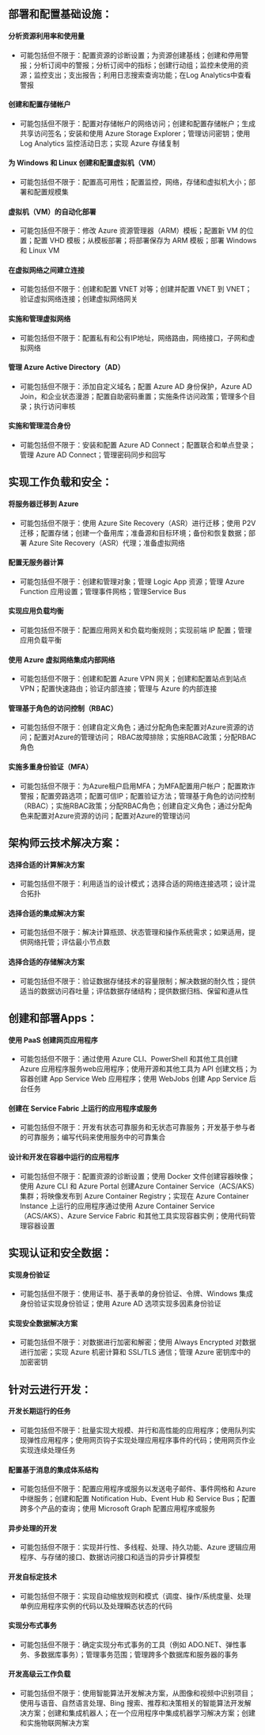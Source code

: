 ## 部署和配置基础设施：

#### 分析资源利用率和使用量

* 可能包括但不限于：配置资源的诊断设置；为资源创建基线；创建和停用警报；分析订阅中的警报；分析订阅中的指标；创建行动组；监控未使用的资源；监控支出；支出报告；利用日志搜索查询功能；在Log Analytics中查看警报

#### 创建和配置存储帐户

* 可能包括但不限于：配置对存储帐户的网络访问；创建和配置存储帐户；生成共享访问签名；安装和使用 Azure Storage Explorer；管理访问密钥；使用 Log Analytics 监控活动日志；实现 Azure 存储复制

#### 为 Windows 和 Linux 创建和配置虚拟机（VM）

* 可能包括但不限于：配置高可用性；配置监控，网络，存储和虚拟机大小；部署和配置规模集

#### 虚拟机（VM）的自动化部署

* 可能包括但不限于：修改 Azure 资源管理器（ARM）模板；配置新 VM 的位置；配置 VHD 模板；从模板部署；将部署保存为 ARM 模板；部署 Windows 和 Linux VM

#### 在虚拟网络之间建立连接

* 可能包括但不限于：创建和配置 VNET 对等；创建并配置 VNET 到 VNET；验证虚拟网络连接；创建虚拟网络网关

#### 实施和管理虚拟网络

* 可能包括但不限于：配置私有和公有IP地址，网络路由，网络接口，子网和虚拟网络

#### 管理 Azure Active Directory（AD）

* 可能包括但不限于：添加自定义域名；配置 Azure AD 身份保护，Azure AD Join，和企业状态漫游；配置自助密码重置；实施条件访问政策；管理多个目录；执行访问审核

#### 实施和管理混合身份

* 可能包括但不限于：安装和配置 Azure AD Connect；配置联合和单点登录；管理 Azure AD Connect；管理密码同步和回写

## 实现工作负载和安全：

#### 将服务器迁移到 Azure

- 可能包括但不限于：使用 Azure Site Recovery（ASR）进行迁移；使用 P2V 迁移；配置存储；创建一个备用库；准备源和目标环境；备份和恢复数据；部署 Azure Site Recovery（ASR）代理；准备虚拟网络

#### 配置无服务器计算

- 可能包括但不限于：创建和管理对象；管理 Logic App 资源；管理 Azure Function 应用设置；管理事件网格；管理Service Bus

#### 实现应用负载均衡

- 可能包括但不限于：配置应用网关和负载均衡规则；实现前端 IP 配置；管理应用负载平衡

#### 使用 Azure 虚拟网络集成内部网络

- 可能包括但不限于：创建和配置 Azure VPN 网关；创建和配置站点到站点 VPN；配置快速路由；验证内部连接；管理与 Azure 的内部连接

#### 管理基于角色的访问控制（RBAC）

- 可能包括但不限于：创建自定义角色；通过分配角色来配置对Azure资源的访问；配置对Azure的管理访问； RBAC故障排除；实施RBAC政策；分配RBAC角色

#### 实施多重身份验证（MFA）

- 可能包括但不限于：为Azure租户启用MFA；为MFA配置用户帐户；配置欺诈警报；配置旁路选项；配置可信IP；配置验证方法；管理基于角色的访问控制（RBAC）；实施RBAC政策；分配RBAC角色；创建自定义角色；通过分配角色来配置对Azure资源的访问；配置对Azure的管理访问

## 架构师云技术解决方案：

#### 选择合适的计算解决方案

- 可能包括但不限于：利用适当的设计模式；选择合适的网络连接选项；设计混合拓扑

#### 选择合适的集成解决方案

- 可能包括但不限于：解决计算瓶颈、状态管理和操作系统需求；如果适用，提供网络托管；评估最小节点数

#### 选择合适的存储解决方案

- 可能包括但不限于：验证数据存储技术的容量限制；解决数据的耐久性；提供适当的数据访问吞吐量；评估数据存储结构；提供数据归档、保留和遵从性

## 创建和部署Apps：

#### 使用 PaaS 创建网页应用程序

- 可能包括但不限于：通过使用 Azure CLI、PowerShell 和其他工具创建 Azure 应用程序服务web应用程序；使用开源和其他工具为 API 创建文档；为容器创建 App Service Web 应用程序；使用 WebJobs 创建 App Service 后台任务

#### 创建在 Service Fabric 上运行的应用程序或服务

- 可能包括但不限于：开发有状态可靠服务和无状态可靠服务；开发基于参与者的可靠服务；编写代码来使用服务中的可靠集合

#### 设计和开发在容器中运行的应用程序

- 可能包括但不限于：配置资源的诊断设置；使用 Docker 文件创建容器映像；使用 Azure CLI 和 Azure Portal 创建Azure Container Service（ACS/AKS）集群；将映像发布到 Azure Container Registry；实现在 Azure Container Instance 上运行的应用程序通过使用 Azure Container Service（ACS/AKS）、Azure Service Fabric 和其他工具实现容器实例；使用代码管理容器设置

## 实现认证和安全数据：

#### 实现身份验证

- 可能包括但不限于：使用证书、基于表单的身份验证、令牌、Windows 集成身份验证实现身份验证；使用 Azure AD 选项实现多因素身份验证

#### 实现安全数据解决方案

- 可能包括但不限于：对数据进行加密和解密；使用 Always Encrypted 对数据进行加密；实现 Azure 机密计算和 SSL/TLS 通信；管理 Azure 密钥库中的加密密钥

## 针对云进行开发：

#### 开发长期运行的任务

- 可能包括但不限于：批量实现大规模、并行和高性能的应用程序；使用队列实现弹性应用程序；使用网页钩子实现处理应用程序事件的代码；使用网页作业实现连续处理任务

#### 配置基于消息的集成体系结构

- 可能包括但不限于：配置应用程序或服务以发送电子邮件、事件网格和 Azure 中继服务；创建和配置 Notification Hub、Event Hub 和 Service Bus；配置跨多个产品的查询；使用 Microsoft Graph 配置应用程序或服务

#### 异步处理的开发

- 可能包括但不限于：实现并行性、多线程、处理、持久功能、Azure 逻辑应用程序、与存储的接口、数据访问接口和适当的异步计算模型

#### 开发自标定技术

- 可能包括但不限于：实现自动缩放规则和模式（调度、操作/系统度量、处理单例应用程序实例的代码以及处理瞬态状态的代码

#### 实现分布式事务

- 可能包括但不限于：确定实现分布式事务的工具（例如 ADO.NET、弹性事务、多数据库事务）；管理事务范围；管理跨多个数据库和服务器的事务

#### 开发高级云工作负载

- 可能包括但不限于：使用智能算法开发解决方案，从图像和视频中识别项目；使用与语音、自然语言处理、Bing 搜索、推荐和决策相关的智能算法开发解决方案；创建和集成机器人；在一个应用程序中集成机器学习解决方案；创建和实施物联网解决方案
